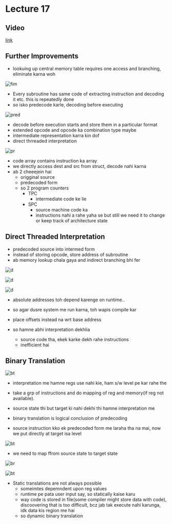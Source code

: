 # Lecture 17

## Video

[link](https://drive.google.com/file/d/1YaihgVuSWWANfvMWk3SQY7DP-iZVGNnw/view)

## Further Improvements

- lookuing up central memory table requires one access and branching, eliminate karna woh

![fim](fimp.png)

- Every subroutine has same code of extracting instruction and decoding it etc. this is repeatedly done
- so isko predecode karle, decoding before executing

![pred](pred.png)

- decode before execution starts and store them in a particular format
- extended opcode and opcode ka combination type maybe
- intermediate representation karra kin dof
- direct thrreaded interpretation

![pr](pred2.png)

- code array contains instruction ka array
- we directly access dest and src from struct, decode nahi karna
- ab 2 cheeejein hai
  - origginal source
  - predecoded form
  - so 2 program counters
    - TPC
      - intermediate code ke lie
    - SPC
      - source machine code ka
      - instructions nahi a rahe yaha se but still we need it to change or keep track of architecture state

## Direct Threaded Interpretation

- predecoded source into intermed form
- instead of storing opcode, store address of subroutine
- ab memory lookup chala gaya and indirect branching bhi fer

![d](dti1.png)

![d](dti2.png)

![d](dti3.png)

- absolute addresses toh depend karenge on runtime..
- so agar dusre system me run karna, toh wapis compile kar
- place offsets instead na wrt base address

- so hamne abhi interpretation dekhlia
  - source code tha, ekek karke dekh rahe instructions
  - inefficient hai

## Binary Translation

![bt](bt.png)

- interpretation me hamne regs use nahi kie, ham s/w level pe kar rahe the
- take a grp of instructions and do mapping of reg and memory(if reg not available).
- source state thi but target ki nahi dekhi thi hamne interpretation me

- binary translation is logical conclusion of predecoding
- source instruction kko ek predecoded form me laraha tha na mai, now we put directly at target isa level

![bt](bt2.png)

- we need to map ffrom source state to target state

![br](br3.png)

![bt](bt4.png)

- Static translations are not always possible
  - someimtes depemndent upon reg values
  - runtime pe pata user input say, so statically kaise karu
  - way code is stored in file(some compiler might store data with code), discoovering that is too difficult, bcz jab tak execute nahi karunga, idk data kis region me hai
  - so dynamic binary translation
